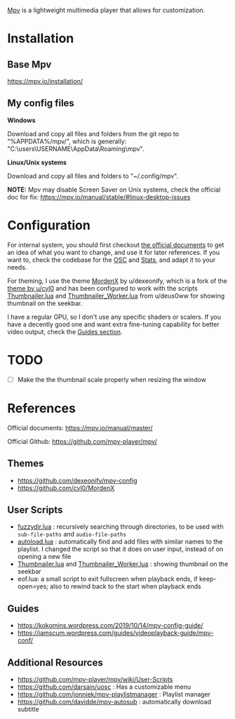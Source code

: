 [Mpv](https://mpv.io/) is a lightweight multimedia player that allows for customization.

# Installation

## Base Mpv
https://mpv.io/installation/

## My config files
**Windows**

Download and copy all files and folders from the git repo to "%APPDATA%/mpv/", which is generally: "C:\users\USERNAME\AppData\Roaming\mpv\".

**Linux/Unix systems**

Download and copy all files and folders to "~/.config/mpv".

**NOTE:**
Mpv may disable Screen Saver on Unix systems, check the official doc for fix: https://mpv.io/manual/stable/#linux-desktop-issues

# Configuration
For internal system, you should first checkout [the official documents](https://mpv.io/manual/master/) to get an idea of what you want to change, and use it for later references. If you want to, check the codebase for the [OSC](https://github.com/mpv-player/mpv/blob/master/player/lua/osc.lua) and [Stats](https://github.com/mpv-player/mpv/blob/master/player/lua/stats.lua), and adapt it to your needs.

For theming, I use the theme [MordenX](https://github.com/dexeonify/mpv-config) by u/dexeonify, which is a fork of the [theme by u/cyl0](https://github.com/cyl0/MordenX) and has been configured to work with the scripts [Thumbnailer.lua](https://github.com/deus0ww/mpv-conf/blob/master/scripts/Thumbnailer.lua) and [Thumbnailer_Worker.lua](https://github.com/deus0ww/mpv-conf/blob/master/scripts/Thumbnailer_Worker.lua) from u/deus0ww for showing thumbnail on the seekbar.

I have a regular GPU, so I don't use any specific shaders or scalers. If you have a decently good one and want extra fine-tuning capability for better video output, check the [Guides section](#guides).

# TODO
- [ ] Make the the thumbnail scale properly when resizing the window

# References
Official documents: https://mpv.io/manual/master/

Official Github: https://github.com/mpv-player/mpv/

## Themes
- https://github.com/dexeonify/mpv-config
- https://github.com/cyl0/MordenX

## User Scripts
- [fuzzydir.lua](https://github.com/sibwaf/mpv-scripts/blob/master/fuzzydir.lua) : recursively searching through directories, to be used with `sub-file-paths` and `audio-file-paths`
- [autoload.lua](https://github.com/mpv-player/mpv/blob/master/TOOLS/lua/autoload.lua) : automatically find and add files with similar names to the playlist. I changed the script so that it does on user input, instead of on opening a new file
- [Thumbnailer.lua](https://github.com/deus0ww/mpv-conf/blob/master/scripts/Thumbnailer.lua) and [Thumbnailer_Worker.lua](https://github.com/deus0ww/mpv-conf/blob/master/scripts/Thumbnailer_Worker.lua) : showing thumbnail on the seekbar
- eof.lua: a small script to exit fullscreen when playback ends, if keep-open=yes; also to rewind back to the start when playback ends

## Guides
- https://kokomins.wordpress.com/2019/10/14/mpv-config-guide/
- https://iamscum.wordpress.com/guides/videoplayback-guide/mpv-conf/

## Additional Resources
- https://github.com/mpv-player/mpv/wiki/User-Scripts
- https://github.com/darsain/uosc : Has a customizable menu
- https://github.com/jonniek/mpv-playlistmanager : Playlist manager
- https://github.com/davidde/mpv-autosub : automatically download subtitle